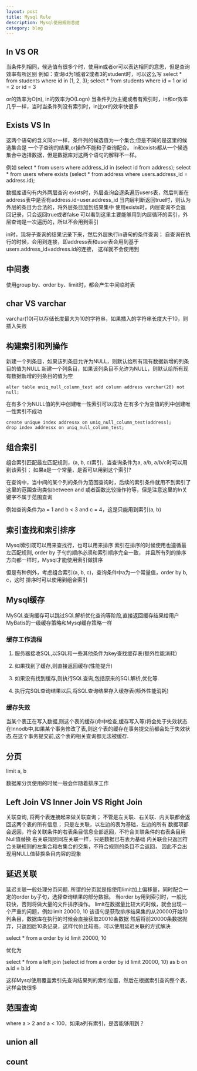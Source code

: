 ```yaml
---
layout: post
title: Mysql Rule
description: Mysql使用规则总结
category: blog
---
```


## In VS OR

当条件列相同，候选值有很多个时，使用in或者or可以表达相同的意思，但是查询效率有所区别
例如：查询id为1或者2或者3的student时，可以这么写
select * from students where id in (1, 2, 3);
select * from students where id = 1 or id = 2 or id = 3

or的效率为O(n), in的效率为O(Logn)
当条件列为主键或者有索引时，in和or效率几乎一样，当时当条件列没有索引时，in比or的效率快很多

## Exists VS In

这两个语句的含义同or一样，条件列的候选值为一个集合;但是不同的是这里的候选集合是
一个子查询的结果,or操作不能和子查询配合。
in和exists都从一个候选集合中选择数据，但是数据库对这两个语句的解释不一样。

例如
select * from users where address_id in (select id from address);
select * from users where exists (select * from address where users.address_id = address.id);

数据库语句有内外两层查询
exists时，外层查询会逐条遍历users表，然后判断在address表中是否有address.id=user.address_id
当内层判断返回true时，则认为外层的条目为合法的，将外层条目加到结果集中
使用exists时，内层查询不会返回记录，只会返回true或者false
可以看到这里主要能够用到内层循环的索引，外层查询是一次遍历的，所以不会用到索引

in时，现将子查询的结果记录下来，然后外层执行in语句的条件查询；
自查询在执行的时候，会用到连接，即address表和user表会用到基于users.address_id=address.id的连接，
这样就不会使用到

## 中间表

使用group by、order by、limit时，都会产生中间临时表

## char VS varchar

varchar(10)可以存储长度最大为10的字符串，如果插入的字符串长度大于10，则插入失败

## 构建索引和列操作

新建一个列条目，如果该列条目允许为NULL，则默认给所有现有数据新增的列条目的值为NULL
新建一个列条目，如果该列条目不允许为NULL，则默认给所有现有数据新增的列条目的值为空

```
alter table uniq_null_column_test add column address varchar(20) not null;
```

在有多个为NULL值的列中创建唯一性索引可以成功
在有多个为空值的列中创建唯一性索引不成功

```
create unique index addressx on uniq_null_column_test(address);
drop index addressx on uniq_null_column_test;
```

## 组合索引

组合索引匹配最左匹配规则，(a, b, c)索引，当查询条件为a, a/b, a/b/c时可以用到该索引；
如果a是一个常量，是否可以用到这个索引?

在查询中，当中间的某个列的条件为范围查询时，后续的索引条件就用不到索引了
这里的范围查询类似between and 或者函数比较操作符等，但是注意这里的In关键字不属于范围查询

例如查询条件为a = 1 and b < 3 and c = 4，这是只能用到索引(a, b)

## 索引查找和索引排序

Mysql索引既可以用来查找行，也可以用来排序
索引在排序的时候使用也遵循最左匹配规则, order by 子句的顺序必须和索引顺序完全一致，
并且所有列的排序方向都一样时，Mysql才能使用索引做排序

但是有种例外，考虑组合索引(a, b, c)，查询条件中a为一个常量值，order by b, c，这时
排序时可以使用到组合索引

## Mysql缓存

MySQL查询缓存可以跳过SQL解析优化查询等阶段,直接返回缓存结果给用户
MyBatis的一级缓存策略和Mysql缓存策略一样

### 缓存工作流程

1. 服务器接收SQL,以SQL和一些其他条件为key查找缓存表(额外性能消耗)

2. 如果找到了缓存,则直接返回缓存(性能提升)

3. 如果没有找到缓存,则执行SQL查询,包括原来的SQL解析,优化等.

4. 执行完SQL查询结果以后,将SQL查询结果存入缓存表(额外性能消耗)

### 缓存失效

当某个表正在写入数据,则这个表的缓存(命中检查,缓存写入等)将会处于失效状态.在Innodb中,如果某个事务修改了表,则这个表的缓存在事务提交前都会处于失效状态,在这个事务提交前,这个表的相关查询都无法被缓存.

## 分页

limit a, b

数据库分页使用的时候一般会伴随着排序工作

## Left Join VS Inner Join VS Right Join

关联查询, 将两个表连接起来做关联查询；
不管是左关联、右关联、内关联都会返回这两个表的所有信息；
只是左关联，以左边的表为基础，左边的所有
数据项都会返回，符合关联条件的右表条目信息全部返回，不符合关联条件的右表条目用Null值替换
右关联规则同左关联一样，只是数据已右表为基础
内关联会只返回符合关联规则的左集合和右集合的交集，不符合规则的条目不会返回，
因此不会出现用NULL值替换条目内容的现象

## 延迟关联

延迟关联一般处理分页问题.
所谓的分页就是指使用limit加上偏移量，同时配合一定的order by子句，选择查询结果的部分数据。
当order by用到索引时，一般比较快，否则将做大量的文件排序操作。
limit在数据量比较大的时候，就会出现一个严重的问题，例如limit 20000, 10
该语句是获取排序结果集的从20000开始10列条目，数据库在执行的时候会直接获取20010条数据
然后将前20000条数据抛弃，只返回后10条记录，这样代价比较高，可以使用延迟关联的方式解决

select * from a order by id limit 20000, 10

优化为

select * from a left join (select id from a order by id limit 20000, 10) as b on a.id  = b.id

这样Mysql使用覆盖索引先查询结果列的索引位置，然后在根据索引查询整个表，这样会快很多

## 范围查询

where a > 2 and a < 100，如果a列有索引，是否能够用到？

## union all

## count

